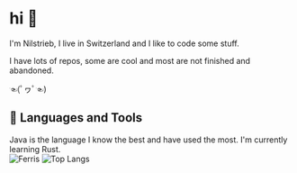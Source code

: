 # hi 👋

I'm Nilstrieb, I live in Switzerland and I like to code some stuff.

I have lots of repos, some are cool and most are not finished and abandoned.

☜(ﾟヮﾟ☜)

## 🧰 Languages and Tools
Java is the language I know the best and have used the most. I'm currently learning Rust.  
![Ferris](https://rustacean.net/assets/rustacean-flat-happy.svg)
![Top Langs](https://github-readme-stats.vercel.app/api/top-langs/?username=Nilstrieb&theme=tokyonight)
